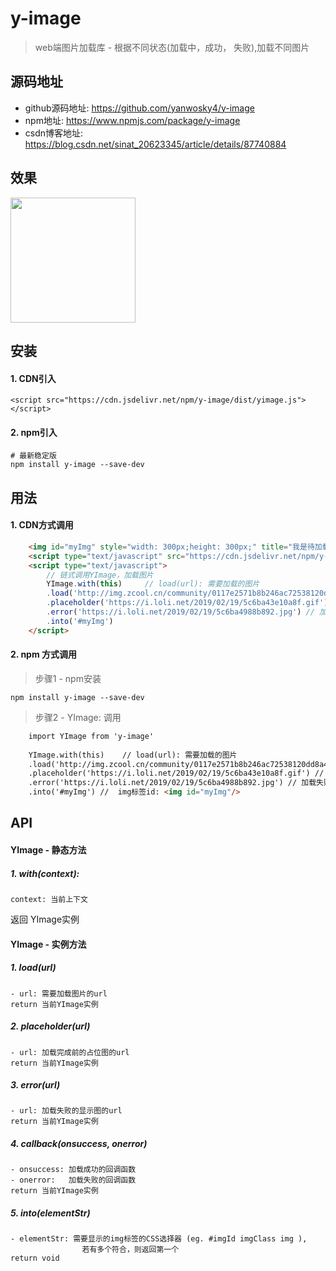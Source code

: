 # y-image

> web端图片加载库 - 根据不同状态(加载中，成功， 失败),加载不同图片

## 源码地址
* github源码地址: https://github.com/yanwosky4/y-image
* npm地址: https://www.npmjs.com/package/y-image
* csdn博客地址: https://blog.csdn.net/sinat_20623345/article/details/87740884

## 效果
<img src="http://test.xfcampus.com/files/abcef/image/file/media/doc/QQ20190219-173739_20190219173854280.gif" width="200" height="200" />

## 安装

#### 1. CDN引入
```
<script src="https://cdn.jsdelivr.net/npm/y-image/dist/yimage.js"></script>
```
#### 2. npm引入
```
# 最新稳定版
npm install y-image --save-dev
```
## 用法
#### 1. CDN方式调用
```html
	<img id="myImg" style="width: 300px;height: 300px;" title="我是待加载的图片"/>
	<script type="text/javascript" src="https://cdn.jsdelivr.net/npm/y-image/dist/yimage.js"></script>
	<script type="text/javascript">
		// 链式调用YImage，加载图片
		YImage.with(this)     // load(url): 需要加载的图片
		.load('http://img.zcool.cn/community/0117e2571b8b246ac72538120dd8a4.jpg@1280w_1l_2o_100sh.jpg')
        .placeholder('https://i.loli.net/2019/02/19/5c6ba43e10a8f.gif') // 加载完成前的占位图
        .error('https://i.loli.net/2019/02/19/5c6ba4988b892.jpg') // 加载失败的显示图
		.into('#myImg')
	</script>
```

#### 2. npm 方式调用
> 步骤1 - npm安装
```
npm install y-image --save-dev
```
> 步骤2 - YImage: 调用
```html
    import YImage from 'y-image'
    
    YImage.with(this)    // load(url): 需要加载的图片
    .load('http://img.zcool.cn/community/0117e2571b8b246ac72538120dd8a4.jpg@1280w_1l_2o_100sh.jpg')
    .placeholder('https://i.loli.net/2019/02/19/5c6ba43e10a8f.gif') // 加载完成前的占位图
    .error('https://i.loli.net/2019/02/19/5c6ba4988b892.jpg') // 加载失败的显示图
    .into('#myImg') //  img标签id: <img id="myImg"/>
```

## API
#### YImage - 静态方法
##### 1. with(context):
    context: 当前上下文
  返回 YImage实例
#### YImage - 实例方法
##### 1. load(url)
```
- url: 需要加载图片的url
return 当前YImage实例
```
##### 2. placeholder(url)
```
- url: 加载完成前的占位图的url
return 当前YImage实例 
``` 
##### 3. error(url)
```
- url: 加载失败的显示图的url
return 当前YImage实例
```
##### 4. callback(onsuccess, onerror)
```
- onsuccess: 加载成功的回调函数
- onerror:   加载失败的回调函数
return 当前YImage实例
```
##### 5. into(elementStr)
```
- elementStr: 需要显示的img标签的CSS选择器 (eg. #imgId imgClass img ),
                若有多个符合，则返回第一个
return void
```